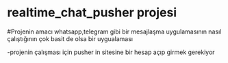 # realtime_chat_pusher projesi

#Projenin amacı whatsapp,telegram gibi bir mesajlaşma uygulamasının nasıl çalıştığının çok basit de olsa bir uygualaması

-projenin çalışması için pusher in sitesine bir hesap açıp girmek gerekiyor